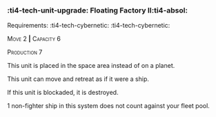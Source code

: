 ### :ti4-tech-unit-upgrade: **Floating Factory II**:ti4-absol:

Requirements: :ti4-tech-cybernetic: :ti4-tech-cybernetic:

<span style="font-variant:small-caps;">Move 2</span> __|__ <span style="font-variant:small-caps;">Capacity 6</span>

<span style="font-variant:small-caps;">Production</span> 7

This unit is placed in the space area instead of on a planet.

This unit can move and retreat as if it were a ship.

If this unit is blockaded, it is destroyed.

1 non-fighter ship in this system does not count against your fleet pool.
